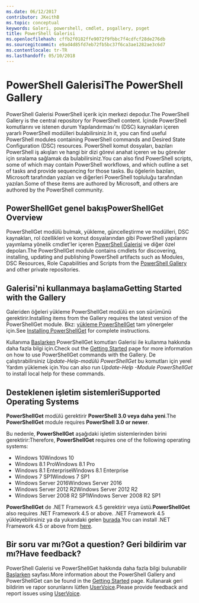 ```yaml
---
ms.date: 06/12/2017
contributor: JKeithB
ms.topic: conceptual
keywords: Galeri, powershell, cmdlet, psgallery, psget
title: PowerShell Galerisi
ms.openlocfilehash: cffb2f0182ffe9072f9fbbc7f4cdfcf28de276db
ms.sourcegitcommit: e9ad4d85fd7eb72fb5bc37f6ca3ae1282ae3c6d7
ms.contentlocale: tr-TR
ms.lasthandoff: 05/10/2018
---
```

# <a name="the-powershell-gallery"></a><span data-ttu-id="c3d87-103">PowerShell Galerisi</span><span class="sxs-lookup"><span data-stu-id="c3d87-103">The PowerShell Gallery</span></span>

<span data-ttu-id="c3d87-104">PowerShell Galerisi PowerShell içerik için merkezi depodur.</span><span class="sxs-lookup"><span data-stu-id="c3d87-104">The PowerShell Gallery is the central repository for PowerShell content.</span></span> <span data-ttu-id="c3d87-105">İçinde PowerShell komutlarını ve istenen durum Yapılandırması'nı (DSC) kaynakları içeren yararlı PowerShell modülleri bulabilirsiniz.</span><span class="sxs-lookup"><span data-stu-id="c3d87-105">In it, you can find useful PowerShell modules containing PowerShell commands and Desired State Configuration (DSC) resources.</span></span>
<span data-ttu-id="c3d87-106">PowerShell komut dosyaları, bazıları PowerShell iş akışları ve hangi bir dizi görevi anahat içeren ve bu görevler için sıralama sağlamak da bulabilirsiniz.</span><span class="sxs-lookup"><span data-stu-id="c3d87-106">You can also find PowerShell scripts, some of which may contain PowerShell workflows, and which outline a set of tasks and provide sequencing for those tasks.</span></span> <span data-ttu-id="c3d87-107">Bu öğelerin bazıları, Microsoft tarafından yazılan ve diğerleri PowerShell topluluğu tarafından yazılan.</span><span class="sxs-lookup"><span data-stu-id="c3d87-107">Some of these items are authored by Microsoft, and others are authored by the PowerShell community.</span></span>

## <a name="powershellget-overview"></a><span data-ttu-id="c3d87-108">PowerShellGet genel bakış</span><span class="sxs-lookup"><span data-stu-id="c3d87-108">PowerShellGet Overview</span></span>

<span data-ttu-id="c3d87-109">PowerShellGet modülü bulmak, yükleme, güncelleştirme ve modülleri, DSC kaynakları, rol özellikleri ve komut dosyalarından gibi PowerShell yapılarını yayımlama yönelik cmdlet'ler içeren [PowerShell Galerisi](https://www.PowerShellGallery.com) ve diğer özel depoları.</span><span class="sxs-lookup"><span data-stu-id="c3d87-109">The PowerShellGet module contains cmdlets for discovering, installing, updating and publishing PowerShell artifacts such as Modules, DSC Resources, Role Capabilities and Scripts from the [PowerShell Gallery](https://www.PowerShellGallery.com) and other private repositories.</span></span>

## <a name="getting-started-with-the-gallery"></a><span data-ttu-id="c3d87-110">Galerisi'ni kullanmaya başlama</span><span class="sxs-lookup"><span data-stu-id="c3d87-110">Getting Started with the Gallery</span></span>

<span data-ttu-id="c3d87-111">Galeriden öğeleri yükleme PowerShellGet modülü en son sürümünü gerektirir.</span><span class="sxs-lookup"><span data-stu-id="c3d87-111">Installing items from the Gallery requires the latest version of the PowerShellGet module.</span></span>
<span data-ttu-id="c3d87-112">Bkz: [yükleme PowerShellGet](installing-psget.md) tam yönergeler için.</span><span class="sxs-lookup"><span data-stu-id="c3d87-112">See [Installing PowerShellGet](installing-psget.md) for complete instructions.</span></span>

<span data-ttu-id="c3d87-113">Kullanıma [Başlarken](getting-started.md) PowerShellGet komutları Galerisi ile kullanma hakkında daha fazla bilgi için.</span><span class="sxs-lookup"><span data-stu-id="c3d87-113">Check out the [Getting Started](getting-started.md) page for more information on how to use PowerShellGet commands with the Gallery.</span></span> <span data-ttu-id="c3d87-114">De çalıştırabilirsiniz *Update-Help-modülü PowerShellGet* bu komutları için yerel Yardım yüklemek için.</span><span class="sxs-lookup"><span data-stu-id="c3d87-114">You can also run *Update-Help -Module PowerShellGet* to install local help for these commands.</span></span>

## <a name="supported-operating-systems"></a><span data-ttu-id="c3d87-115">Desteklenen işletim sistemleri</span><span class="sxs-lookup"><span data-stu-id="c3d87-115">Supported Operating Systems</span></span>

<span data-ttu-id="c3d87-116">**PowerShellGet** modülü gerektirir **PowerShell 3.0 veya daha yeni**.</span><span class="sxs-lookup"><span data-stu-id="c3d87-116">The **PowerShellGet** module requires **PowerShell 3.0 or newer**.</span></span>

<span data-ttu-id="c3d87-117">Bu nedenle, **PowerShellGet** aşağıdaki işletim sistemlerinden birini gerektirir:</span><span class="sxs-lookup"><span data-stu-id="c3d87-117">Therefore, **PowerShellGet** requires one of the following operating systems:</span></span>

- <span data-ttu-id="c3d87-118">Windows 10</span><span class="sxs-lookup"><span data-stu-id="c3d87-118">Windows 10</span></span>
- <span data-ttu-id="c3d87-119">Windows 8.1 Pro</span><span class="sxs-lookup"><span data-stu-id="c3d87-119">Windows 8.1 Pro</span></span>
- <span data-ttu-id="c3d87-120">Windows 8.1 Enterprise</span><span class="sxs-lookup"><span data-stu-id="c3d87-120">Windows 8.1 Enterprise</span></span>
- <span data-ttu-id="c3d87-121">Windows 7 SP1</span><span class="sxs-lookup"><span data-stu-id="c3d87-121">Windows 7 SP1</span></span>
- <span data-ttu-id="c3d87-122">Windows Server 2016</span><span class="sxs-lookup"><span data-stu-id="c3d87-122">Windows Server 2016</span></span>
- <span data-ttu-id="c3d87-123">Windows Server 2012 R2</span><span class="sxs-lookup"><span data-stu-id="c3d87-123">Windows Server 2012 R2</span></span>
- <span data-ttu-id="c3d87-124">Windows Server 2008 R2 SP1</span><span class="sxs-lookup"><span data-stu-id="c3d87-124">Windows Server 2008 R2 SP1</span></span>

<span data-ttu-id="c3d87-125">**PowerShellGet** de .NET Framework 4.5 gerektirir veya üstü.</span><span class="sxs-lookup"><span data-stu-id="c3d87-125">**PowerShellGet** also requires .NET Framework 4.5 or above.</span></span> <span data-ttu-id="c3d87-126">.NET Framework 4.5 yükleyebilirsiniz ya da yukarıdaki gelen [burada](https://msdn.microsoft.com/library/5a4x27ek.aspx).</span><span class="sxs-lookup"><span data-stu-id="c3d87-126">You can install .NET Framework 4.5 or above from [here](https://msdn.microsoft.com/library/5a4x27ek.aspx).</span></span>

## <a name="got-a-question-have-feedback"></a><span data-ttu-id="c3d87-127">Bir soru var mı?</span><span class="sxs-lookup"><span data-stu-id="c3d87-127">Got a question?</span></span> <span data-ttu-id="c3d87-128">Geri bildirim var mı?</span><span class="sxs-lookup"><span data-stu-id="c3d87-128">Have feedback?</span></span>

<span data-ttu-id="c3d87-129">PowerShell Galerisi ve PowerShellGet hakkında daha fazla bilgi bulunabilir [Başlarken](getting-started.md) sayfası.</span><span class="sxs-lookup"><span data-stu-id="c3d87-129">More information about the PowerShell Gallery and PowerShellGet can be found in the [Getting Started](getting-started.md) page.</span></span> <span data-ttu-id="c3d87-130">Kullanarak geri bildirim ve rapor sorunlarını lütfen [UserVoice](http://windowsserver.uservoice.com/forums/301869-powershell).</span><span class="sxs-lookup"><span data-stu-id="c3d87-130">Please provide feedback and report issues using [UserVoice](http://windowsserver.uservoice.com/forums/301869-powershell).</span></span>